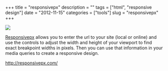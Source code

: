 +++
title = "responsivepx"
description = ""
tags = ["html", "responsive design"]
date = "2012-11-15"
categories = ["tools"]
slug = "responsivepx"
+++


<div class="tool-screenshot mb1"><a href="http://responsivepx.com/"><img id="bluga-thumbnail-2827" class="bluga-thumbnail custom" src="http://media.konigi.com/bluga/
wt5231e92098b06_custom.jpg"/></a></div><p><a href="http://responsivepx.com/">Responsivepx</a> allows you to enter the url to your site (local or online) and use the controls to adjust the width and height of your viewport to find exact breakpoint widths in pixels. Then you can use that information in your media queries to create a responsive design.</p>

  
<p><a href="http://responsivepx.com/">http://responsivepx.com/</a></p>
      
